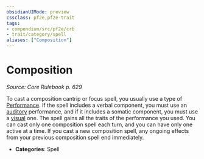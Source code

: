 ```yaml
---
obsidianUIMode: preview
cssclass: pf2e,pf2e-trait
tags:
- compendium/src/pf2e/crb
- trait/category/spell
aliases: ["Composition"]
---
```

# Composition  
*Source: Core Rulebook p. 629*  

To cast a composition cantrip or focus spell, you usually use a type of [Performance](/compendium/skills.md#Performance). If the spell includes a verbal component, you must use an [auditory](/rules/traits/auditory.md) performance, and if it includes a somatic component, you must use a [visual](/rules/traits/visual.md) one. The spell gains all the traits of the performance you used. You can cast only one composition spell each turn, and you can have only one active at a time. If you cast a new composition spell, any ongoing effects from your previous composition spell end immediately.

- **Categories**: Spell